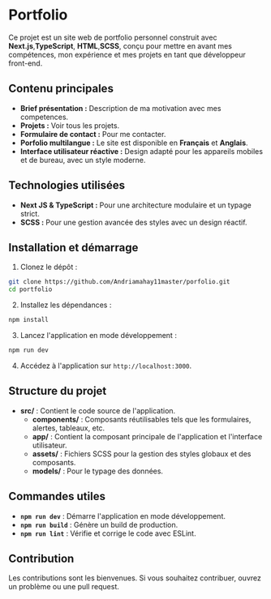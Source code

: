 # Portfolio

Ce projet est un site web de portfolio personnel construit avec **Next.js**,**TypeScript**, **HTML**,**SCSS**, conçu pour mettre en avant mes compétences, mon expérience et mes projets en tant que développeur front-end.

## Contenu principales

- **Brief présentation :** Description de ma motivation avec mes competences.
- **Projets :** Voir tous les projets.
- **Formulaire de contact :** Pour me contacter.
- **Porfolio multilangue :** Le site est disponible en **Français** et **Anglais**.
- **Interface utilisateur réactive :** Design adapté pour les appareils mobiles et de bureau, avec un style moderne.

## Technologies utilisées

- **Next JS & TypeScript :** Pour une architecture modulaire et un typage strict.
- **SCSS :** Pour une gestion avancée des styles avec un design réactif.

## Installation et démarrage

1. Clonez le dépôt :

```bash
git clone https://github.com/Andriamahay11master/porfolio.git
cd portfolio
```

2. Installez les dépendances :

```bash
npm install
```

3. Lancez l'application en mode développement :

```bash
npm run dev
```

4. Accédez à l'application sur `http://localhost:3000`.

## Structure du projet

- **src/** : Contient le code source de l'application.
  - **components/** : Composants réutilisables tels que les formulaires, alertes, tableaux, etc.
  - **app/** : Contient la composant principale de l'application et l'interface utilisateur.
  - **assets/** : Fichiers SCSS pour la gestion des styles globaux et des composants.
  - **models/** : Pour le typage des données.

## Commandes utiles

- **`npm run dev`** : Démarre l'application en mode développement.
- **`npm run build`** : Génère un build de production.
- **`npm run lint`** : Vérifie et corrige le code avec ESLint.

## Contribution

Les contributions sont les bienvenues. Si vous souhaitez contribuer, ouvrez un problème ou une pull request.
